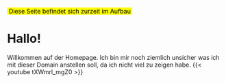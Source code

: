  <mark>&nbsp;Diese Seite befindet sich zurzeit im Aufbau&nbsp;</mark>

# Hallo!
Willkommen auf der Homepage. Ich bin mir noch ziemlich unsicher was ich mit dieser Domain anstellen soll, da ich nicht viel zu zeigen habe. 
{{< youtube tXWmrl_mgZ0 >}}
